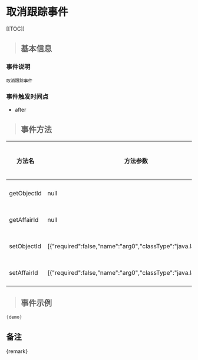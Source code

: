 # 取消跟踪事件

[[TOC]]

>## 基本信息

### 事件说明
```text
取消跟踪事件
```

### 事件触发时间点
- after

>## 事件方法

方法名 | 方法参数 | 方法返回值 | 版本 | 参数描述
 --- | --- | --- | --- | --- 
getObjectId|null|java.lang.Long|获取对象 ID
getAffairId|null|java.lang.Long|获取Affair ID
setObjectId|[{"required":false,"name":"arg0","classType":"java.lang.Long"}]|void|设置对象 ID
setAffairId|[{"required":false,"name":"arg0","classType":"java.lang.Long"}]|void|设置Affair ID


> ## 事件示例

```java
{demo}
```

## 备注
{remark}